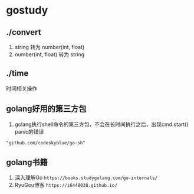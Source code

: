 # gostudy

## ./convert
1. string 转为 number(int, float)
2. number(int, float) 转为 string
## ./time
时间相关操作

## golang好用的第三方包
1. golang执行shell命令的第三方包，不会在长时间执行之后，出现cmd.start() panic的错误
```
"github.com/codeskyblue/go-sh"
```

## golang书籍
1. 深入理解Go
`https://books.studygolang.com/go-internals/`
2. RyuGou博客
`https://i6448038.github.io/`
